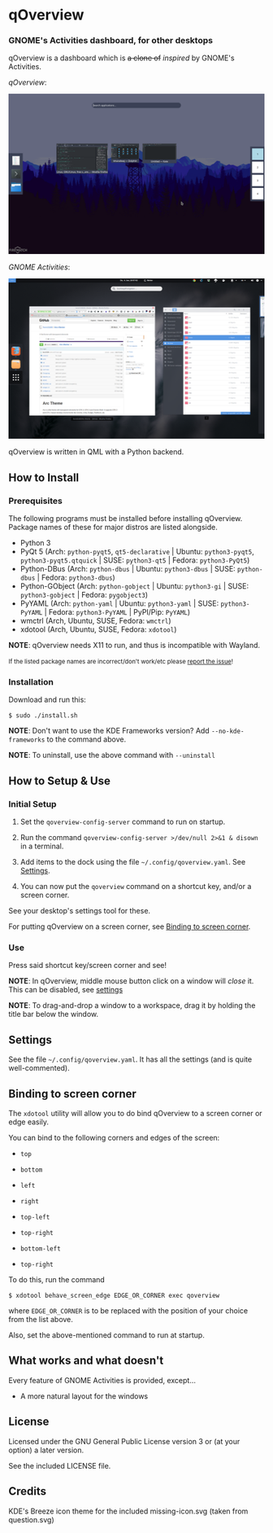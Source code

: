 # qOverview
### GNOME's Activities dashboard, for other desktops

qOverview is a dashboard which is ~~a clone of~~ *inspired* by GNOME's Activities.

*qOverview*:

![qoverview](.github/qoverview-scrot.png)

*GNOME Activities*:

![GNOME Activities](.github/gnome-scrot.png)

qOverview is written in QML with a Python backend.

## How to Install

### Prerequisites

The following programs must be installed before installing qOverview. Package names of these for major distros are listed alongside.

- Python 3
- PyQt 5 (Arch: `python-pyqt5`, `qt5-declarative` | Ubuntu: `python3-pyqt5`, `python3-pyqt5.qtquick` | SUSE: `python3-qt5` | Fedora: `python3-PyQt5`)
- Python-DBus (Arch: `python-dbus` | Ubuntu: `python3-dbus` | SUSE: `python-dbus` | Fedora: `python3-dbus`)
- Python-GObject (Arch: `python-gobject` | Ubuntu: `python3-gi` | SUSE: `python3-gobject` | Fedora: `pygobject3`)
- PyYAML (Arch: `python-yaml` | Ubuntu: `python3-yaml` | SUSE: `python3-PyYAML` | Fedora: `python3-PyYAML` | PyPI/Pip: `PyYAML`)
- wmctrl (Arch, Ubuntu, SUSE, Fedora: `wmctrl`)
- xdotool (Arch, Ubuntu, SUSE, Fedora: `xdotool`)

**NOTE**: qOverview needs X11 to run, and thus is incompatible with Wayland.

<small>If the listed package names are incorrect/don't work/etc please [report the issue](https://github.com/bharadwaj-raju/qOverview/issues/new)!</small>

### Installation

Download and run this:

    $ sudo ./install.sh

**NOTE**: Don't want to use the KDE Frameworks version? Add `--no-kde-frameworks` to the command above.

**NOTE**: To uninstall, use the above command with `--uninstall`

## How to Setup & Use

### Initial Setup

1. Set the `qoverview-config-server` command to run on startup.

2. Run the command `qoverview-config-server >/dev/null 2>&1 & disown` in a terminal.

3. Add items to the dock using the file `~/.config/qoverview.yaml`. See [Settings](#settings).

4. You can now put the `qoverview` command on a shortcut key, and/or a screen corner.

See your desktop's settings tool for these.

For putting qOverview on a screen corner, see [Binding to screen corner](#binding-to-screen-corner).

### Use

Press said shortcut key/screen corner and see!


**NOTE**: In qOverview, middle mouse button click on a window will *close* it. This can be disabled, see [settings](#settings)

**NOTE**: To drag-and-drop a window to a workspace, drag it by holding the title bar below the window.

## Settings

See the file `~/.config/qoverview.yaml`. It has all the settings (and is quite well-commented).

## Binding to screen corner

The `xdotool` utility will allow you to do bind qOverview to a screen corner or edge easily.

You can bind to the following corners and edges of the screen:

- `top`
- `bottom`
- `left`
- `right`

- `top-left`
- `top-right`
- `bottom-left`
- `top-right`

To do this, run the command

    $ xdotool behave_screen_edge EDGE_OR_CORNER exec qoverview

where `EDGE_OR_CORNER` is to be replaced with the position of your choice from the list above.

Also, set the above-mentioned command to run at startup.

## What works and what doesn't

Every feature of GNOME Activities is provided, except…

- A more natural layout for the windows

## License

Licensed under the GNU General Public License version 3 or (at your option) a later version.

See the included LICENSE file.

## Credits

KDE's Breeze icon theme for the included missing-icon.svg (taken from question.svg)
